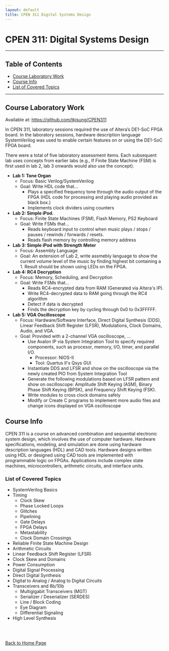 ```yaml
---
layout: default
title: CPEN 311 Digital Systems Design
---
```


# CPEN 311: Digital Systems Design

* * *
## Table of Contents
* [Course Laboratory Work](#course-laboratory-work)
* [Course Info](#course-info)
* [List of Covered Topics](#list-of-covered-topics)

* * * 

## Course Laboratory Work

Available at: <a href="https://github.com/tkjsung/CPEN311" target="_blank">https://github.com/tkjsung/CPEN311</a>

In CPEN 311, laboratory sessions required the use of Altera’s DE1-SoC FPGA board. In the laboratory sessions, hardware description language SystemVerilog was used to enable certain features on or using the DE1-SoC FPGA board.

There were a total of five laboratory assessment items. Each subsequent lab uses concepts from earlier labs (e.g., If Finite State Machine (FSM) is first used in lab 2, lab 3 onwards would also use the concept).
* <b>Lab 1: Tone Organ</b>
	* Focus: Basic Verilog/SystemVerilog
	* Goal: Write HDL code that...
		* Plays a specified frequency tone through the audio output of the FPGA (HDL code for processing and playing audio provided as black box.)
		* Implements clock dividers using counters
* <b>Lab 2: Simple iPod.</b>
	* Focus: Finite State Machines (FSM), Flash Memory, PS2 Keyboard
	* Goal: Write FSMs that...
		* Reads keyboard input to control when music plays / stops / pauses / rewinds / forwards / resets.
		* Reads flash memory by controlling memory address
* <b>Lab 3: Simple iPod with Strength Meter</b>
	* Focus: Assembly Language
	* Goal: An extension of Lab 2, write assmebly language to show the current volume level of the music by finding highest bit containing a 1. Result should be shown using LEDs on the FPGA.
* <b>Lab 4: RC4 Decryption</b>
	* Focus: Memory, Scheduling, and Decryption
	* Goal: Write FSMs that...
		* Reads RC4-encrypted data from RAM (Generated via Altera's IP).
		* Write RC4-decrypted data to RAM going through the RC4 algorithm
		* Detect if data is decrypted
		* Finds the decryption key by cycling through 0x0 to 0x3FFFFF.
* <b>Lab 5: VGA Oscilloscope</b>
	* Focus: Hardware/Software Interface, Direct Digital Synthesis (DDS), Linear Feedback Shift Register (LFSR), Modulations, Clock Domains, Audio, and VGA.
	* Goal: Provided with a 2-channel VGA oscilloscope, ...
		* Use Avalon IP via System Integration Tool to specify required components, such as procesor, memory, I/O, timer, and parallel I/O.
			* Processor: NIOS-II
			* Tool: Quartus II's Qsys GUI
		* Instantiate DDS and LFSR and show on the oscilloscope via the newly created PIO from System Integration Tool
		* Generate the following modulations based on LFSR pattern and show on oscilloscope: Amplitude Shift Keying (ASM), Binary Phase Shift Keying (BPSK), and Frequency Shift Keying (FSK).
		* Write modules to cross clock domains safely
		* Modify or Create C programs to implement more audio files and change icons displayed on VGA oscilloscope


<!-- Hardware Description Language used is SystemVerilog.

Please note that the repository may be privated during certain times of the year (usually September to December) so current students cannot use this to fulfill laboratory assessments.

Link: <a href="https://github.com/tkjsung/CPEN311" target="_blank">https://github.com/tkjsung/CPEN311</a> -->

## Course Info

CPEN 311 is a course on advanced combination and sequential electronic system design, which involves the use of computer hardware. Hardware specifications, modeling, and simulation are done using hardware description languages (HDL) and CAD tools. Hardware designs written using HDL or designed using CAD tools are implemented with programmable logic on FPGAs. Applications include complex state machines, microcontrollers, arithmetic circuits, and interface units.

### List of Covered Topics

* SystemVerilog Basics
* Timing
	* Clock Skew
	* Phase Locked Loops
	* Glitches
	* Pipelining
	* Gate Delays
	* FPGA Delays
	* Metastability
	* Clock Domain Crossings
* Reliable Finite State Machine Design
* Arithmetic Circuits
* Linear Feedback Shift Register (LFSR)
* Clock Skew and Domains
* Power Consumption
* Digital Signal Processing
* Direct Digital Synthesis
* Digital to Analog / Analog to Digital Circuits
* Transceivers and 8b/10b
	* Multigigabit Transceivers (MGT)
	* Serializer / Deserializer (SERDES)
	* Line / Block Coding
	* Eye Diagram
	* Differential Signaling
* High Level Synthesis


<br><br>

<!---
Advanced combinational and sequential electronic system design. Hardware specification, modeling, and simulation using hardware description languages (HDLs) and CAD tools. Design with programmable logic including FPGA’s. Applications include complex state machines, microcontrollers, arithmetic circuits, and interface units.
-->

[Back to Home Page](/md_files/home)
